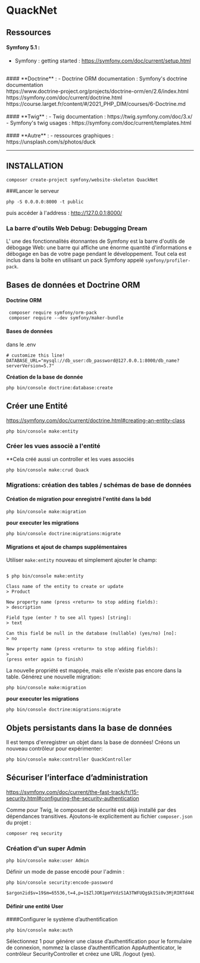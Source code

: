# QuackNet
## Ressources
#### **Symfony 5.1** : <br> 
- Symfony : getting started : https://symfony.com/doc/current/setup.html <br>
<br>
#### **Doctrine** :  
- Doctrine ORM documentation : Symfony's doctrine documentation <br>
https://www.doctrine-project.org/projects/doctrine-orm/en/2.6/index.html <br>
https://symfony.com/doc/current/doctrine.html <br>
https://course.larget.fr/content/#/2021_PHP_DIM/courses/6-Doctrine.md <br>
<br>
#### **Twig** :
 - Twig documentation : https://twig.symfony.com/doc/3.x/
- Symfony's twig usages : https://symfony.com/doc/current/templates.html
<br><br>
#### **Autre** : 
- ressources graphiques : https://unsplash.com/s/photos/duck

<hr>

## INSTALLATION 
``` 
composer create-project symfony/website-skeleton QuackNet
```
###Lancer le serveur 
```
php -S 0.0.0.0:8000 -t public
```
puis accéder à l'address : 
http://127.0.0.1:8000/
### La barre d'outils Web Debug: Debugging Dream
L' une des fonctionnalités étonnantes de Symfony est la barre d'outils 
de débogage Web: une barre qui affiche une énorme quantité d'informations 
e débogage en bas de votre page pendant le développement. Tout cela est
 inclus dans la boîte en utilisant un pack Symfony appelé ``symfony/profiler-pack``.

## Bases de données et Doctrine ORM
#### Doctrine ORM
``` 
 composer require symfony/orm-pack
 composer require --dev symfony/maker-bundle
```
#### Bases de données
dans le .env 
````
# customize this line!
DATABASE_URL="mysql://db_user:db_password@127.0.0.1:8000/db_name?serverVersion=5.7"
````
**Création de la base de donnée**
````
php bin/console doctrine:database:create
````

## Créer une Entité
https://symfony.com/doc/current/doctrine.html#creating-an-entity-class
````
php bin/console make:entity
````
### Créer les vues associè a l'entité 
**Cela créé aussi un controller et les vues associés
````
php bin/console make:crud Quack
````
### Migrations: création des tables / schémas de base de données 
#### Création de migration pour enregistré l'entité dans la bdd
````
php bin/console make:migration
````
**pour executer les migrations**
````
php bin/console doctrine:migrations:migrate
````
#### Migrations et ajout de champs supplémentaires
Utiliser `make:entity` nouveau et simplement ajouter le champ:
````

$ php bin/console make:entity

Class name of the entity to create or update
> Product

New property name (press <return> to stop adding fields):
> description

Field type (enter ? to see all types) [string]:
> text

Can this field be null in the database (nullable) (yes/no) [no]:
> no

New property name (press <return> to stop adding fields):
>
(press enter again to finish)
````
La nouvelle propriété est mappée, mais elle n'existe pas encore dans la table. Générez une nouvelle migration:
````
php bin/console make:migration
````
**pour executer les migrations**
````
php bin/console doctrine:migrations:migrate
````

## Objets persistants dans la base de données
Il est temps d'enregistrer un objet dans la base de données! Créons un nouveau contrôleur pour expérimenter:
````
php bin/console make:controller QuackController
````

## Sécuriser l’interface d’administration
https://symfony.com/doc/current/the-fast-track/fr/15-security.html#configuring-the-security-authentication

Comme pour Twig, le composant de sécurité est déjà installé par des
 dépendances transitives. Ajoutons-le explicitement au fichier ``composer.json`` du projet :
 ````
composer req security
 ````
### Création d'un super Admin
 ````
php bin/console make:user Admin
 ````
Définir un mode de passe encodé pour l'admin : 
 ````
php bin/console security:encode-password

$argon2id$v=19$m=65536,t=4,p=1$ZlJOR1pmYVdzS1A3TWFUQg$kISi0v3MjRIRTd44DP5wncijhC6JRf3fN+IPYS8LBFA
 ````

#### Définir une entité User


####Configurer le système d’authentification
 ````
php bin/console make:auth
 ````
Sélectionnez 1 pour générer une classe d’authentification pour le formulaire 
de connexion, nommez la classe d’authentification AppAuthenticator, 
le contrôleur SecurityController et créez une URL /logout (yes).